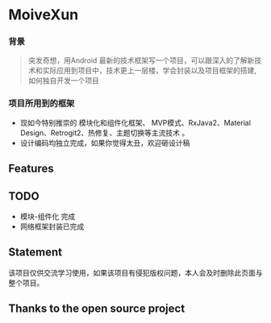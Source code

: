 # MoiveXun

### 背景
>突发奇想，用Android 最新的技术框架写一个项目，可以跟深入的了解新技术和实际应用到项目中，技术更上一层楼，学会封装以及项目框架的搭建,如何独自开发一个项目

### 项目所用到的框架
 - 现如今特别推崇的 模块化和组件化框架、
 MVP模式、RxJava2、Material Design、Retrogit2、热修复、主题切换等主流技术 。
 - 设计编码均独立完成，如果你觉得太丑，欢迎砸设计稿
 
 ## Features
 
 ## TODO
 - 模块-组件化 完成
 - 网络框架封装已完成

 
 ## Statement
 该项目仅供交流学习使用，如果该项目有侵犯版权问题，本人会及时删除此页面与整个项目。
 
 ## Thanks to the open source project
